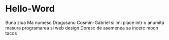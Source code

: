 # Hello-Word
Buna ziua 
Ma numesc Dragusanu Cosmin-Gabriel si imi place intr o anumita masura programarea si web design
Doresc de asemenea sa incerc moon tacos 
